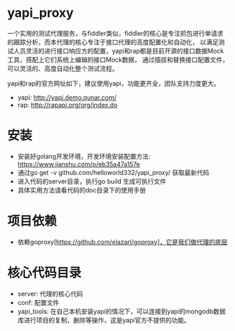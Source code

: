 # yapi_proxy
一个实用的测试代理服务，与fiddler类似，fiddler的核心是专注抓包进行单请求的跟踪分析，而本代理的核心专注于接口代理的高度配置化和自动化，
以满足测试人员灵活的进行接口响应方的配置，yapi和rap都是目前开源的接口数据Mock工具，搭配上它们系统上编辑的接口Mock数据，
通过插拔和替换接口配置文件，可以灵活的、高度自动化整个测试流程。

yapi和rap的官方网址如下，建议使用yapi，功能更齐全，团队支持力度更大。
- yapi: http://yapi.demo.qunar.com/
- rap: http://rapapi.org/org/index.do


# 安装
- 安装好golang开发环境，开发环境安装配置方法: https://www.jianshu.com/p/eb35a47a157e
- 通过go get -v github.com/helloworld332/yapi_proxy/ 获取最新代码
- 进入代码的server目录，执行go build 生成可执行文件
- 具体实用方法请看代码的doc目录下的使用手册

# 项目依赖
- 依赖goproxy[https://github.com/elazarl/goproxy]，它是我们做代理的底层

# 核心代码目录
- server: 代理的核心代码
- conf: 配置文件
- yapi_tools: 在自己本机安装yapi的情况下，可以连接到yapi的mongodb数据库进行项目的复制，删除等操作，这是yapi官方不提供的功能。
